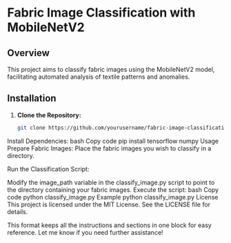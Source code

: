 # Fabric Image Classification with MobileNetV2

## Overview
This project aims to classify fabric images using the MobileNetV2 model, facilitating automated analysis of textile patterns and anomalies.

## Installation

1. **Clone the Repository:**
   ```bash
   git clone https://github.com/yourusername/fabric-image-classification.git
Install Dependencies:
bash
Copy code
pip install tensorflow numpy
Usage
Prepare Fabric Images:
Place the fabric images you wish to classify in a directory.

Run the Classification Script:

Modify the image_path variable in the classify_image.py script to point to the directory containing your fabric images.
Execute the script:
bash
Copy code
python classify_image.py
Example
python classify_image.py
License
This project is licensed under the MIT License. See the LICENSE file for details.

This format keeps all the instructions and sections in one block for easy reference. Let me know if you need further assistance!




